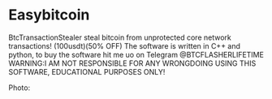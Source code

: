 # Easybitcoin
BtcTransactionStealer
steal bitcoin from unprotected core network transactions!
(100usdt)(50% OFF)
The software is written in C++ and python, to buy the software hit me uo on Telegram
@BTCFLASHERLIFETIME
WARNING:I AM NOT RESPONSIBLE FOR ANY WRONGDOING USING THIS SOFTWARE, EDUCATIONAL PURPOSES ONLY!

Photo:

